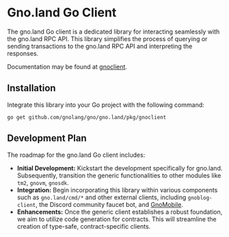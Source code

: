 # Gno.land Go Client

The gno.land Go client is a dedicated library for interacting seamlessly with the gno.land RPC API.
This library simplifies the process of querying or sending transactions to the gno.land RPC API and interpreting the responses.

Documentation may be found at [gnoclient](../../../docs/reference/gnoclient).

## Installation

Integrate this library into your Go project with the following command:

    go get github.com/gnolang/gno/gno.land/pkg/gnoclient

## Development Plan

The roadmap for the gno.land Go client includes:

- **Initial Development:** Kickstart the development specifically for gno.land. Subsequently, transition the generic functionalities to other modules like `tm2`, `gnovm`, `gnosdk`.
- **Integration:** Begin incorporating this library within various components such as `gno.land/cmd/*` and other external clients, including `gnoblog-client`, the Discord community faucet bot, and [GnoMobile](https://github.com/gnolang/gnomobile).
- **Enhancements:** Once the generic client establishes a robust foundation, we aim to utilize code generation for contracts. This will streamline the creation of type-safe, contract-specific clients.

